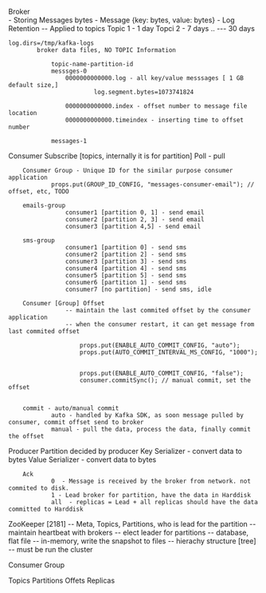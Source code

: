 
Broker  
    - Storing Messages
        bytes
    - Message {key: bytes, value: bytes}
    - Log Retention 
            -- Applied to topics
                    Topic 1 -  1 day
                    Topci 2 - 7 days
                    .. --- 30 days

    log.dirs=/tmp/kafka-logs
            broker data files, NO TOPIC Information

                topic-name-partition-id
                messsges-0
                    0000000000000.log - all key/value messsages [ 1 GB default size,]
                            log.segment.bytes=1073741824

                    0000000000000.index - offset number to message file location
                    0000000000000.timeindex - inserting time to offset number

                messages-1

Consumer
        Subscribe [topics, internally it is for partition]
        Poll - pull 

        Consumer Group - Unique ID for the similar purpose consumer application
                props.put(GROUP_ID_CONFIG, "messages-consumer-email"); // offset, etc, TODO

        emails-group
                    consumer1 [partition 0, 1] - send email
                    consumer2 [partition 2, 3] - send email
                    consumer3 [partition 4,5] - send email

        sms-group
                    consumer1 [partition 0] - send sms
                    consumer2 [partition 2] - send sms
                    consumer3 [partition 3] - send sms
                    consumer4 [partition 4] - send sms
                    consumer5 [partition 5] - send sms
                    consumer6 [partition 1] - send sms
                    consumer7 [no partition] - send sms, idle
            
        Consumer [Group] Offset
                    -- maintain the last commited offset by the consumer application
                    -- when the consumer restart, it can get message from last commited offset

                        props.put(ENABLE_AUTO_COMMIT_CONFIG, "auto");
                        props.put(AUTO_COMMIT_INTERVAL_MS_CONFIG, "1000");


                        props.put(ENABLE_AUTO_COMMIT_CONFIG, "false");
                        consumer.commitSync(); // manual commit, set the offset

                        
        commit - auto/manual commit
                auto - handled by Kafka SDK, as soon message pulled by consumer, commit offset send to broker
                manual - pull the data, process the data, finally commit the offset 
Producer
        Partition decided by producer
        Key Serializer - convert data to bytes
        Value Serializer - convert data to bytes

        Ack 
                0  - Message is received by the broker from network. not commited to disk.
                1 - Lead broker for partition, have the data in Harddisk
                all  - replicas = Lead + all replicas should have the data committed to Harddisk

ZooKeeper [2181]
    -- Meta, Topics, Partitions, who is lead for the partition
    -- maintain heartbeat with brokers
    -- elect leader for partitions
    -- database, flat file
    -- in-memory, write the snapshot to files
    -- hierachy structure [tree]
    -- must be run the cluster

Consumer Group

Topics
Partitions
Offets
Replicas
